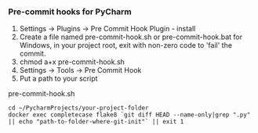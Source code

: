 ### Pre-commit hooks for PyCharm

1. Settings -> Plugins -> Pre Commit Hook Plugin - install
2. Create a file named pre-commit-hook.sh or pre-commit-hook.bat for Windows, in your project root, exit with non-zero code to 'fail' the commit.
3. chmod a+x pre-commit-hook.sh
4. Settings -> Tools -> Pre Commit Hook
5. Put a path to your script

pre-commit-hook.sh
```
cd ~/PycharmProjects/your-project-folder
docker exec completecase flake8 `git diff HEAD --name-only|grep ".py" || echo "path-to-folder-where-git-init"` || exit 1
``` 
